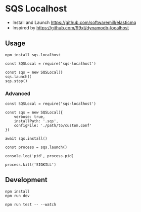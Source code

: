 # SQS Localhost

- Install and Launch https://github.com/softwaremill/elasticmq
- Inspired by https://github.com/99xt/dynamodb-localhost

## Usage

```
npm install sqs-localhost
```

```
const SQSLocal = require('sqs-localhost')

const sqs = new SQSLocal()
sqs.launch()
sqs.stop()
```

### Advanced

```
const SQSLocal = require('sqs-localhost')

const sqs = new SQSLocal({
    verbose: true,
    installPath: '.sqs',
    configFile: './path/to/custom.conf'
})

await sqs.install()

const process = sqs.launch()

console.log('pid', process.pid)

process.kill('SIGKILL')

```

## Development

```
npm install
npm run dev
```

```
npm run test -- --watch
```
